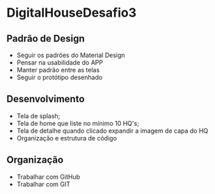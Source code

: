 # DigitalHouseDesafio3

## Padrão de Design
- Seguir os padrões do Material Design
- Pensar na usabilidade do APP
- Manter padrão entre as telas
- Seguir o protótipo desenhado

## Desenvolvimento
- Tela de splash;
- Tela de home que liste no mínimo 10 HQ's;
- Tela de detalhe quando clicado expandir a imagem de capa do HQ
- Organização e estrutura de código

## Organização
- Trabalhar com GitHub
- Trabalhar com GIT

